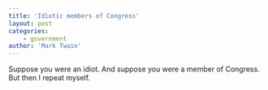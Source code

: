 ```yaml
---
title: 'Idiotic members of Congress'
layout: post
categories:
    - government
author: 'Mark Twain'
---
```


Suppose you were an idiot. And suppose you were a member of Congress. But then I repeat myself.
